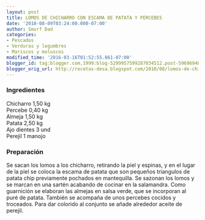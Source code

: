 ```yaml
---
layout: post
title: LOMOS DE CHICHARRO CON ESCAMA DE PATATA Y PERCEBES
date: '2010-08-09T03:24:00.000-07:00'
author: Smurf Dad
categories:
- Pescados
- Verduras y legumbres
- Mariscos y moluscos
modified_time: '2016-03-16T01:52:55.861-07:00'
blogger_id: tag:blogger.com,1999:blog-5299957599287034512.post-5969694023444094808
blogger_orig_url: http://recetas-desa.blogspot.com/2010/08/lomos-de-chicharro-con-escama-de-patata.html
---
```


<h3>Ingredientes</h3>Chicharro 1,50 kg<br />Percebe 0,40 kg<br />Almeja 1,50 kg<br />Patata 2,50 kg<br />Ajo dientes 3 und<br />Perejil 1 manojo<br /><h3>Preparación</h3>Se sacan los lomos a los chicharro, retirando la piel y espinas, y en el lugar de la piel se coloca la escama de patata que son pequeños triangulos de patata chip previamente pochados en mantequilla. Se sazonan los lomos y se marcan en una sartén acabando de cocinar en la salamandra. Como guarnición se elaboran las almejas en salsa verde, que se incorporan al puré de patata. También se acompaña de unos percebes cocidos y troceados. Para dar colorido al conjunto se añade alrededor aceite de perejil.